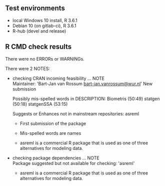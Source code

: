 ## Test environments
* local Windows 10 install, R 3.6.1
* Debian 10 (on gitlab-ci), R 3.6.1
* R-hub (devel and release)

## R CMD check results
There were no ERRORs or WARNINGs.

There were 2 NOTES:

  * checking CRAN incoming feasibility ... NOTE    
    Maintainer: 'Bart-Jan van Rossum <bart-jan.vanrossum@wur.nl>'
    New submission
    
    Possibly mis-spelled words in DESCRIPTION:
    Biometris (50:49)
    statgen (50:18)
    statgenSSA (53:15)
    
    Suggests or Enhances not in mainstream repositories: asreml
    
    - First submission of the package
    
    - Mis-spelled words are names
    
    - asreml is a commercial R package that is used as one of three alternatives for modeling data.
  
  * checking package dependencies ... NOTE  
    Package suggested but not available for checking: 'asreml'
    
    - asreml is a commercial R package that is used as one of three alternatives for      modeling data.

